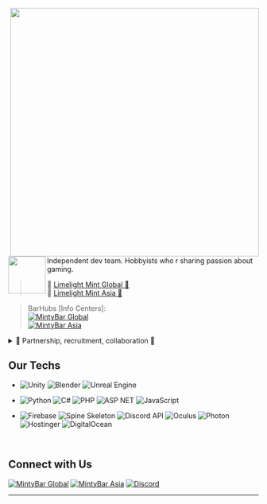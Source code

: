 <p float="right">
  <img src='https://bunbun.cloud/assets/images/banner-bg.png' width='500' align="right">
  <p float="right">
  <a href="https://mentallystable4sure.dev/"><img src='https://mentallystable4sure.dev/assets/images/features-icon-1.png' width='75' align="left"></a> <br>
    
Independent dev team. Hobbyists who r sharing passion about gaming. <br>
>  🍋 [Limelight Mint Global 🍋](https://limelightmint.global) <br> 🥝 [Limelight Mint Asia 🥝](https://limelightmint.asia)

> BarHubs [Info Centers]: <br>
  [![MintyBar Global](https://img.shields.io/badge/MintyBar-Global-9370DB?&style=for-the-badge&logo=google-chrome&logoColor=white)](https://mintybar.limelight.global/) <br>
  [![MintyBar Asia](https://img.shields.io/badge/MintyBar-Asia-9370DB?&style=for-the-badge&logo=google-chrome&logoColor=white)](https://mintybar.limelight.asia/)

<details>
  <summary>💬 Partnership, recruitment, collaboration 💬</summary>
    
  > Partnership or collaboration:
  ```
  partnership@limelightmint.global
  partnership@limelightmint.asia
  ```

  
  > Recruitment, deals, job application, etc.:
  ```
  corp@limelightmint.global
  corp@limelightmint.asia
  ```
  </details>
  </p>
</p>
    
  ## Our Techs
    
- ![Unity](https://img.shields.io/badge/-Unity-black?style=for-the-badge&logo=unity)
  ![Blender](https://img.shields.io/badge/-Blender-red?style=for-the-badge&logo=blender&logoColor=white)
  ![Unreal Engine](https://img.shields.io/badge/-Unreal-black?style=for-the-badge&logo=unreal-engine)
  
- ![Python](https://img.shields.io/badge/Python-14354c?style=for-the-badge&logo=python&logoColor=ffffff)
  ![C#](https://img.shields.io/badge/Csharp-%230175C2.svg?style=for-the-badge&logo=csharp&logoColor=white)
  ![PHP](https://img.shields.io/badge/php-000000.svg?style=for-the-badge&logo=php&logoColor=8564d9)
  ![ASP NET](https://img.shields.io/badge/asp.net-000000.svg?style=for-the-badge&logo=dotnet&logoColor=blue)
  ![JavaScript](https://img.shields.io/badge/javascript-000000.svg?style=for-the-badge&logo=javascript&logoColor=yellow)
  
- ![Firebase](https://img.shields.io/badge/Firebase-F4A460.svg?style=for-the-badge&logo=Firebase&logoColor=white)
  ![Spine Skeleton](https://img.shields.io/badge/Spine-Skeleton-%2302569B.svg?style=for-the-badge&logo=spine&logoColor=white)
  ![Discord API](https://img.shields.io/badge/Discord-API-%2302569B.svg?style=for-the-badge&logo=discord&logoColor=white)
  ![Oculus](https://img.shields.io/badge/Oculus-000000.svg?style=for-the-badge&logo=oculus&logoColor=white)
  ![Photon](https://img.shields.io/badge/Photon-%2302569B.svg?style=for-the-badge&logo=Photon&logoColor=white)
  ![Hostinger](https://img.shields.io/badge/Hostinger-%230167ff.svg?style=for-the-badge&logo=hostinger&logoColor=white)
  ![DigitalOcean](https://img.shields.io/badge/DigitalOcean-%230167ff.svg?style=for-the-badge&logo=digitalOcean&logoColor=white)
  
  </p>
 </p>
 <br>
 
## Connect with Us

  [![MintyBar Global](https://img.shields.io/badge/MintyBar-Global-9370DB?&style=for-the-badge&logo=google-chrome&logoColor=white)](https://mintybar.limelight.global/)
  [![MintyBar Asia](https://img.shields.io/badge/MintyBar-Asia-9370DB?&style=for-the-badge&logo=google-chrome&logoColor=white)](https://mintybar.limelight.asia/)
  [![Discord](https://img.shields.io/badge/Discord-5865F2?style=for-the-badge&logo=discord&logoColor=white)](https://discord.gg/limelight-mint)

___

